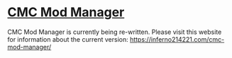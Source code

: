 # [CMC Mod Manager](https://inferno214221.com/cmc-mod-manager/)

CMC Mod Manager is currently being re-written. Please visit this website for information about the current version:
https://inferno214221.com/cmc-mod-manager/